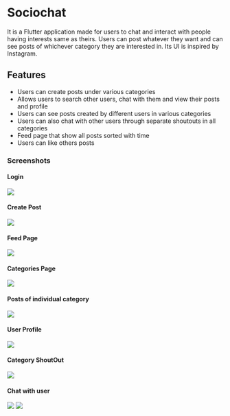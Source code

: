 # Sociochat

It is a Flutter application made for users to chat and interact with people having interests same as theirs. Users can post whatever they want and can see posts of whichever category they are interested in. Its UI is inspired by Instagram.

## Features

- Users can create posts under various categories
- Allows users to search other users, chat with them and view their posts and profile
- Users can see posts created by different users in various categories
- Users can also chat with other users through separate shoutouts in all categories
- Feed page that show all posts sorted with time
- Users can like others posts

### Screenshots 

#### Login 
<img src="readme_images/login.jpeg">

#### Create Post 
<img src="readme_images/createpost.jpeg">

#### Feed Page 
<img src="readme_images/feed.jpeg">

#### Categories Page 
<img src="readme_images/categs.jpeg">

#### Posts of individual category 
<img src="readme_images/cate.jpeg">

#### User Profile 
<img src="readme_images/profile.jpeg">

#### Category ShoutOut 
<img src="readme_images/shoutout.jpeg">

#### Chat with user 
<img src="readme_images/chatroom.jpeg">

<img src="readme_images/post.jpeg">
